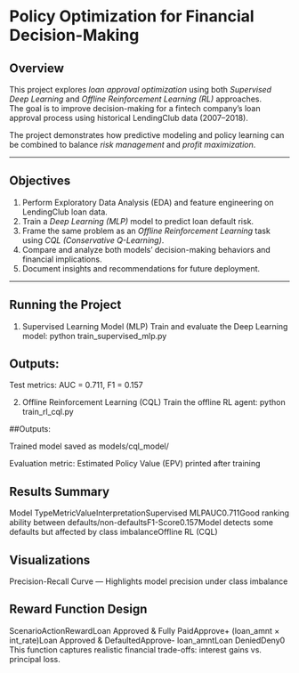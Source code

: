 # Policy Optimization for Financial Decision-Making

## Overview
This project explores *loan approval optimization* using both *Supervised Deep Learning* and *Offline Reinforcement Learning (RL)* approaches.  
The goal is to improve decision-making for a fintech company’s loan approval process using historical LendingClub data (2007–2018).  

The project demonstrates how predictive modeling and policy learning can be combined to balance *risk management* and *profit maximization*.

---

## Objectives
1. Perform Exploratory Data Analysis (EDA) and feature engineering on LendingClub loan data.  
2. Train a *Deep Learning (MLP)* model to predict loan default risk.  
3. Frame the same problem as an *Offline Reinforcement Learning* task using *CQL (Conservative Q-Learning)*.  
4. Compare and analyze both models’ decision-making behaviors and financial implications.  
5. Document insights and recommendations for future deployment.                     

---

## Running the Project


1. Supervised Learning Model (MLP)
Train and evaluate the Deep Learning model:
python train_supervised_mlp.py

## Outputs:

Test metrics: AUC = 0.711, F1 = 0.157


2. Offline Reinforcement Learning (CQL)
Train the offline RL agent:
python train_rl_cql.py

##Outputs:


Trained model saved as models/cql_model/


Evaluation metric: Estimated Policy Value (EPV) printed after training



## Results Summary
Model TypeMetricValueInterpretationSupervised MLPAUC0.711Good ranking ability between defaults/non-defaultsF1-Score0.157Model detects some defaults but affected by class imbalanceOffline RL (CQL)

## Visualizations

Precision-Recall Curve — Highlights model precision under class imbalance

## Reward Function Design
ScenarioActionRewardLoan Approved & Fully PaidApprove+ (loan_amnt × int_rate)Loan Approved & DefaultedApprove- loan_amntLoan DeniedDeny0
This function captures realistic financial trade-offs: interest gains vs. principal loss.
